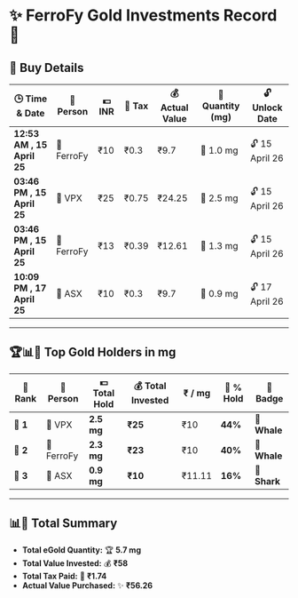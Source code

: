 # ✨ FerroFy Gold Investments Record 💎  

## 📅 Buy Details  
| 🕒 Time & Date               | 🤝 Person  | 💵 INR | 🧾 Tax | 💰 Actual Value | 🌟 Quantity (mg) | 🔓 Unlock Date    |
|-----------------------------|------------|--------|-------|-----------------|------------------|-------------------|
| **12:53 AM , 15 April 25**  | 🏢 FerroFy | ₹10    | ₹0.3  | ₹9.7            | 🌟 1.0 mg        | 🔓 15 April 26    |
| **03:46 PM , 15 April 25**  | 🏢 VPX     | ₹25    | ₹0.75 | ₹24.25          | 🌟 2.5 mg        | 🔓 15 April 26    |
| **03:46 PM , 15 April 25**  | 🏢 FerroFy | ₹13    | ₹0.39 | ₹12.61          | 🌟 1.3 mg        | 🔓 15 April 26    |
| **10:09 PM , 17 April 25**  | 🏢 ASX     | ₹10    | ₹0.3  | ₹9.7            | 🌟 0.9 mg        | 🔓 17 April 26    |

---

## 🏆📊💸 Top Gold Holders in mg  

| 🏅 Rank | 🤝 Person  | 💵 Total Hold | 💰 Total Invested | ₹ / mg   | 🌟 % Hold | 🏅 Badge       |
|---------|------------|---------------|-------------------|----------|-----------|----------------|
| **🥇 1** | 🏢 VPX     | **2.5 mg**    | **₹25**           | ₹10      | **44%**   | 🐋 **Whale**   |
| **🥈 2** | 🏢 FerroFy | **2.3 mg**    | **₹23**           | ₹10      | **40%**   | 🐋 **Whale**   |
| **🥉 3** | 🏢 ASX     | **0.9 mg**    | **₹10**           | ₹11.11   | **16%**   | 🦈 **Shark** |

---

## 📊💸 Total Summary  
- **Total eGold Quantity:** 🏆 **5.7 mg**  
- **Total Value Invested:** 💰 **₹58**  
- **Total Tax Paid:** 💸 **₹1.74**  
- **Actual Value Purchased:** ✨ **₹56.26**
